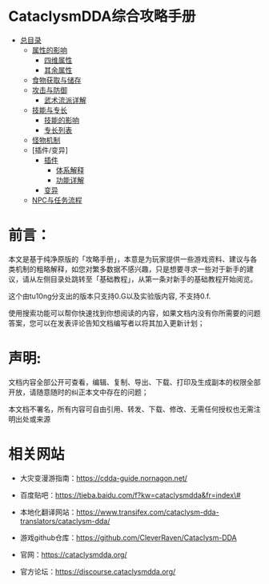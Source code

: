 # CataclysmDDA综合攻略手册

- [总目录](总目录.md)
  - [属性的影响](属性的影响.md)
    - [四维属性](属性的影响.md/#四维属性)
    - [其余属性](属性的影响.md/#其余属性)
  - [食物获取与储存](食物获取与储存.md)
  - [攻击与防御](攻击与防御.md)
    - [武术流派详解](武术流派详解.md)
  - [技能与专长](技能与专长.md)
    - [技能的影响](技能与专长.md/#技能的影响)
    - [专长列表](技能与专长.md/#专长列表)
  - [怪物机制](怪物机制.md)
  - [插件/变异]
    - [插件](CBM体系与功能详解.md)
      - [体系解释](CBM体系与功能详解.md/#体系解释)
      - [功能详解](CBM体系与功能详解.md/#功能详解)
    - [变异](变异体系与路线详解.md)
  - [NPC与任务流程](NPC与任务流程.md)

# 前言：

本文是基于纯净原版的「攻略手册」，本意是为玩家提供一些游戏资料、建议与各类机制的粗略解释，如您对繁多数据不感兴趣，只是想要寻求一些对于新手的建议，请从左侧目录处跳转至「基础教程」，从第一条对新手的基础教程开始阅览。

这个由tu10ng分支出的版本只支持0.G以及实验版内容, 不支持0.f.

使用搜索功能可以帮你快速找到你想阅读的内容，如果文档内没有你所需要的问题答案，您可以在发表评论告知文档编写者以将其加入更新计划；

# 声明:
文档内容全部公开可查看，编辑、复制、导出、下载、打印及生成副本的权限全部开放，请随意随时的纠正本文中存在的问题；

本文档不署名，所有内容可自由引用、转发、下载、修改、无需任何授权也无需注明出处或来源

# 相关网站

- 大灾变漫游指南：<https://cdda-guide.nornagon.net/>

- 百度贴吧：<https://tieba.baidu.com/f?kw=cataclysmdda&fr=index\#>

- 本地化翻译网站：<https://www.transifex.com/cataclysm-dda-translators/cataclysm-dda/>

- 游戏github仓库：<https://github.com/CleverRaven/Cataclysm-DDA>

- 官网：<https://cataclysmdda.org/>

- 官方论坛：<https://discourse.cataclysmdda.org/>
